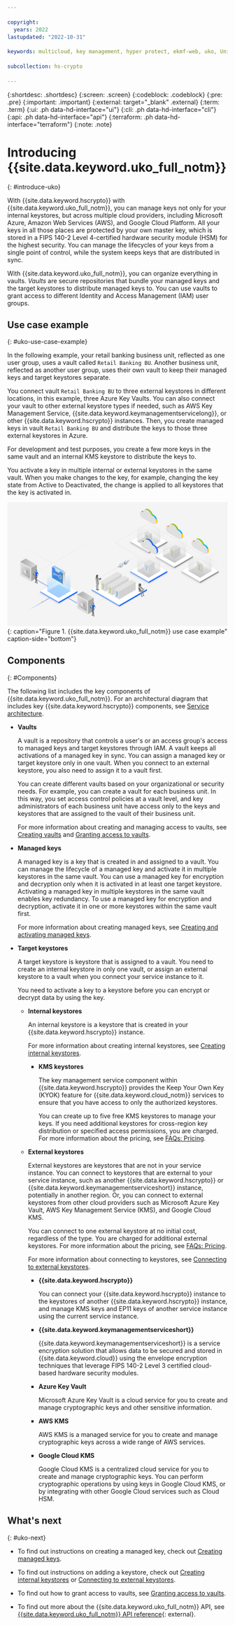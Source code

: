 ```yaml
---

copyright:
  years: 2022
lastupdated: "2022-10-31"

keywords: multicloud, key management, hyper protect, ekmf-web, uko, Unified Key Orchestrator

subcollection: hs-crypto

---
```



{:shortdesc: .shortdesc}
{:screen: .screen}
{:codeblock: .codeblock}
{:pre: .pre}
{:important: .important}
{:external: target="_blank" .external}
{:term: .term}
{:ui: .ph data-hd-interface="ui"}
{:cli: .ph data-hd-interface="cli"}
{:api: .ph data-hd-interface="api"}
{:terraform: .ph data-hd-interface="terraform"}
{:note: .note}


# Introducing {{site.data.keyword.uko_full_notm}}
{: #introduce-uko}

With {{site.data.keyword.hscrypto}} with {{site.data.keyword.uko_full_notm}}, you can manage keys not only for your internal keystores, but across multiple cloud providers, including Microsoft Azure, Amazon Web Services (AWS), and Google Cloud Platform. All your keys in all those places are protected by your own master key, which is stored in a FIPS 140-2 Level 4-certified hardware security module (HSM) for the highest security. You can manage the lifecycles of your keys from a single point of control, while the system keeps keys that are distributed in sync.

With {{site.data.keyword.uko_full_notm}}, you can organize everything in vaults. *Vaults* are secure repositories that bundle your managed keys and the target keystores to distribute managed keys to. You can use vaults to grant access to different Identity and Access Management (IAM) user groups.

## Use case example
{: #uko-use-case-example}

In the following example, your retail banking business unit, reflected as one user group, uses a vault called `Retail Banking BU`. Another business unit, reflected as another user group, uses their own vault to keep their managed keys and target keystores separate.

You connect vault `Retail Banking BU` to three external keystores in different locations, in this example, three Azure Key Vaults. You can also connect your vault to other external keystore types if needed, such as AWS Key Management Service, {{site.data.keyword.keymanagementservicelong}}, or other {{site.data.keyword.hscrypto}} instances. Then, you create managed keys in vault `Retail Banking BU` and distribute the keys to those three external keystores in Azure.

For development and test purposes, you create a few more keys in the same vault and an internal KMS keystore to distribute the keys to.

You activate a key in multiple internal or external keystores in the same vault. When you make changes to the key, for example, changing the key state from Active to Deactivated, the change is applied to all keystores that the key is activated in.

![{{site.data.keyword.uko_full_notm}} use case example](/images/uko-example.png "Illustration that explains how to use vault to manage access while connecting to external Azure Key Vaults"){: caption="Figure 1. {{site.data.keyword.uko_full_notm}} use case example"  caption-side="bottom"}

## Components
{: #Components}

The following list includes the key components of {{site.data.keyword.uko_full_notm}}. For an architectural diagram that includes key {{site.data.keyword.hscrypto}} components, see [Service architecture](/docs/hs-crypto?topic=hs-crypto-uko-architecture-workload-isolation).

- **Vaults**
    
    A vault is a repository that controls a user's or an access group's access to managed keys and target keystores through IAM. A vault keeps all activations of a managed key in sync. You can assign a managed key or target keystore only in one vault. When you connect to an external keystore, you also need to assign it to a vault first. 

    You can create different vaults based on your organizational or security needs. For example, you can create a vault for each business unit. In this way, you set access control policies at a vault level, and key administrators of each business unit have access only to the keys and keystores that are assigned to the vault of their business unit.

    For more information about creating and managing access to vaults, see [Creating vaults](/docs/hs-crypto?topic=hs-crypto-create-vaults) and [Granting access to vaults](/docs/hs-crypto?topic=hs-crypto-grant-access-vaults).

- **Managed keys**
        
    A managed key is a key that is created in and assigned to a vault. You can manage the lifecycle of a managed key and activate it in multiple keystores in the same vault. You can use a managed key for encryption and decryption only when it is activated in at least one target keystore. Activating a managed key in multiple keystores in the same vault enables key redundancy. To use a managed key for encryption and decryption, activate it in one or more keystores within the same vault first. 

    For more information about creating managed keys, see [Creating and activating managed keys](/docs/hs-crypto?topic=hs-crypto-create-managed-keys).

- **Target keystores**
        
    A target keystore is keystore that is assigned to a vault. You need to create an internal keystore in only one vault, or assign an external keystore to a vault when you connect your service instance to it. 

    You need to activate a key to a keystore before you can encrypt or decrypt data by using the key.       
    
    - **Internal keystores**
        
        An internal keystore is a keystore that is created in your {{site.data.keyword.hscrypto}} instance. 

        For more information about creating internal keystores, see [Creating internal keystores](/docs/hs-crypto?topic=hs-crypto-create-internal-keystores).

        - **KMS keystores**
            
            The key management service component within {{site.data.keyword.hscrypto}} provides the Keep Your Own Key (KYOK) feature for {{site.data.keyword.cloud_notm}} services to ensure that you have access to only the authorized keystores. 

            You can create up to five free KMS keystores to manage your keys. If you need additional keystores for cross-region key distribution or specified access permissions, you are charged. For more information about the pricing, see [FAQs: Pricing](/docs/hs-crypto?topic=hs-crypto-faq-pricing).

    - **External keystores**  
        
        External keystores are keystores that are not in your service instance. You can connect to keystores that are external to your service instance, such as another {{site.data.keyword.hscrypto}} or {{site.data.keyword.keymanagementserviceshort}} instance, potentially in another region. Or, you can connect to external keystores from other cloud providers such as Microsoft Azure Key Vault, AWS Key Management Service (KMS), and Google Cloud KMS. 

        You can connect to one external keystore at no initial cost, regardless of the type. You are charged for additional external keystores. For more information about the pricing, see [FAQs: Pricing](/docs/hs-crypto?topic=hs-crypto-faq-pricing).

        For more information about connecting to keystores, see [Connecting to external keystores](/docs/hs-crypto?topic=hs-crypto-connect-external-keystores).

        - **{{site.data.keyword.hscrypto}}** 
            
            You can connect your {{site.data.keyword.hscrypto}} instance to the keystores of another {{site.data.keyword.hscrypto}} instance, and manage KMS keys and EP11 keys of another service instance using the current service instance.
            
        - **{{site.data.keyword.keymanagementserviceshort}}** 
            
            {{site.data.keyword.keymanagementserviceshort}} is a service encryption solution that allows data to be secured and stored in {{site.data.keyword.cloud}} using the envelope encryption techniques that leverage FIPS 140-2 Level 3 certified cloud-based hardware security modules.           
            
        - **Azure Key Vault**   
            
            Microsoft Azure Key Vault is a cloud service for you to create and manage cryptographic keys and other sensitive information.

        - **AWS KMS**        
            
            AWS KMS is a managed service for you to create and manage cryptographic keys across a wide range of AWS services.
        
        - **Google Cloud KMS**

            Google Cloud KMS is a centralized cloud service for you to create and manage cryptographic keys. You can perform cryptographic operations by using keys in Google Cloud KMS, or by integrating with other Google Cloud services such as Cloud HSM.
        
        

## What's next
{: #uko-next}

- To find out instructions on creating a managed key, check out [Creating managed keys](/docs/hs-crypto?topic=hs-crypto-create-managed-keys).

- To find out instructions on adding a keystore, check out [Creating internal keystores](/docs/hs-crypto?topic=hs-crypto-create-internal-keystores) or [Connecting to external keystores](/docs/hs-crypto?topic=hs-crypto-connect-external-keystores).

- To find out how to grant access to vaults, see [Granting access to vaults](/docs/hs-crypto?topic=hs-crypto-grant-access-vaults).


- To find out more about the {{site.data.keyword.uko_full_notm}} API, see [{{site.data.keyword.uko_full_notm}} API reference](/apidocs/uko){: external}.








